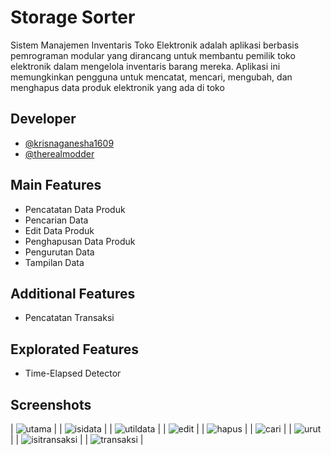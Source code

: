 
# Storage Sorter

Sistem Manajemen Inventaris Toko Elektronik adalah aplikasi berbasis pemrograman modular yang dirancang untuk membantu pemilik toko elektronik dalam mengelola inventaris barang mereka. Aplikasi ini memungkinkan pengguna untuk mencatat, mencari, mengubah, dan menghapus data produk elektronik yang ada di toko




## Developer

- [@krisnaganesha1609](https://www.github.com/krisnaganesha1609)
- [@therealmodder](https://www.github.com/riarumoda)



## Main Features

- Pencatatan Data Produk
- Pencarian Data
- Edit Data Produk
- Penghapusan Data Produk
- Pengurutan Data
- Tampilan Data

## Additional Features

- Pencatatan Transaksi

## Explorated Features

- Time-Elapsed Detector

## Screenshots

| ![utama](https://github.com/riarumoda/StorageSorter/blob/main/screenshots/01.png) |
| ![isidata](https://github.com/riarumoda/StorageSorter/blob/main/screenshots/02.png) |
| ![utildata](https://github.com/riarumoda/StorageSorter/blob/main/screenshots/03.png) |
| ![edit](https://github.com/riarumoda/StorageSorter/blob/main/screenshots/04.png) |
| ![hapus](https://github.com/riarumoda/StorageSorter/blob/main/screenshots/05.png) |
| ![cari](https://github.com/riarumoda/StorageSorter/blob/main/screenshots/06.png) |
| ![urut](https://github.com/riarumoda/StorageSorter/blob/main/screenshots/07.png) |
| ![isitransaksi](https://github.com/riarumoda/StorageSorter/blob/main/screenshots/08.png) |
| ![transaksi](https://github.com/riarumoda/StorageSorter/blob/main/screenshots/09.png) |
